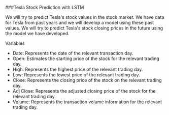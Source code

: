 ###Tesla Stock Prediction with LSTM

We will try to predict Tesla's stock values in the stock market.
We have data for Tesla from past years and we will develop a model using these past values. We will try to predict Tesla's stock closing prices in the future using the model we have developed.

Variables
- Date: Represents the date of the relevant transaction day.
- Open: Estimates the starting price of the stock for the relevant trading day.
- High: Represents the highest price of the relevant trading day.
- Low: Represents the lowest price of the relevant trading day.
- Close: Represents the closing price of the stock on the relevant trading day.
- Adj Close: Represents the adjusted closing price of the stock for the relevant trading day.
- Volume: Represents the transaction volume information for the relevant trading day.
